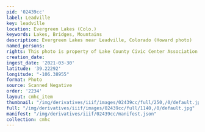 ```yaml
---
pid: '02439cc'
label: Leadville
key: leadville
location: Evergreen Lakes (Colo.)
keywords: Lakes, Bridges, Mountains
description: Evergreen Lakes near Leadville, Colorado (Howard photo)
named_persons: 
rights: This photo is property of Lake County Civic Center Association.
creation_date: 
ingest_date: '2021-03-30'
latitude: '39.22292'
longitude: "-106.38955"
format: Photo
source: Scanned Negative
order: '2234'
layout: cmhc_item
thumbnail: "/img/derivatives/iiif/images/02439cc/full/250,/0/default.jpg"
full: "/img/derivatives/iiif/images/02439cc/full/1140,/0/default.jpg"
manifest: "/img/derivatives/iiif/02439cc/manifest.json"
collection: cmhc
---
```

